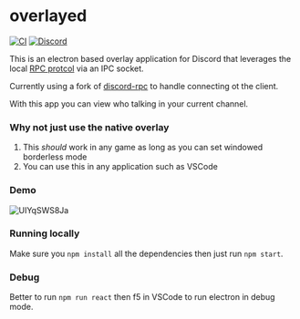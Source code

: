 # overlayed

[![CI](https://img.shields.io/github/workflow/status/Hacksore/overlayed/CI)](https://github.com/Hacksore/overlayed/actions?query=workflow%3ACI)
[![Discord](https://img.shields.io/discord/906349283358408704)](https://discord.gg/pgsnx5kWen)

This is an electron based overlay application for Discord that leverages the local [RPC protcol](https://discord.com/developers/docs/topics/rpc) via an IPC socket.

Currently using a fork of [discord-rpc](https://github.com/discordjs/RPC) to handle connecting ot the client.

With this app you can view who talking in your current channel.
### Why not just use the native overlay

1. This _should_ work in any game as long as you can set windowed borderless mode
1. You can use this in any application such as VSCode 

### Demo
![UIYqSWS8Ja](https://user-images.githubusercontent.com/996134/140843479-0f349668-5e1d-48aa-b546-1ca90212ec2e.gif)

### Running locally

Make sure you `npm install` all the dependencies then just run `npm start`.


### Debug

Better to run `npm run react` then f5 in VSCode to run electron in debug mode.